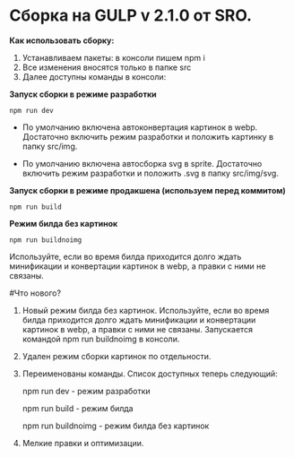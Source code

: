 # Сборка на GULP v 2.1.0 от SRO.

**Как использовать сборку:**
1. Устанавливаем пакеты: в консоли пишем npm i
2. Все изменения вносятся только в папке src
3. Далее доступны команды в консоли:

**Запуск сборки в режиме разработки**
```shell 
npm run dev 
```

- По умолчанию включена автоконвертация картинок в webp. Достаточно включить режим разработки и положить картинку в папку src/img.

- По умолчанию включена автосборка svg в sprite. Достаточно включить режим разработки и положить .svg в папку src/img/svg.


**Запуск сборки в режиме продакшена (используем перед коммитом)**

```shell 
npm run build
```

**Режим билда без картинок**

```shell 
npm run buildnoimg
```
 Используйте, если во время билда приходится долго ждать минификации и конвертации картинок в webp, а правки с ними не связаны.


#Что нового?

1. Новый режим билда без картинок. Используйте, если во время билда приходится долго ждать минификации и конвертации картинок в webp, а правки с ними не связаны. Запускается командой npm run buildnoimg в консоли.
2. Удален режим сборки картинок по отдельности.
3. Переименованы команды. Список доступных теперь следующий:

   npm run dev - режим разработки

   npm run build - режим билда

   npm run buildnoimg - режим билда без картинок
4. Мелкие правки и оптимизации.



